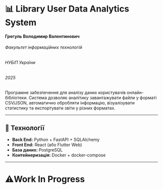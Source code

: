 # 📊 Library User Data Analytics System
#### Грегуль Володимир Валентинович
###### Факультет інформаційних технологій
###### НУБіП України
###### 2025

Програмне забезпечення для аналізу даних користувачів онлайн-бібліотеки. Система дозволяє аналітику завантажувати файли у форматі CSV/JSON, автоматично обробляти інформацію, візуалізувати статистику та експортувати звіти у різних форматах.

---

## 🚀 Технології

- **Back End:** Python + FastAPI + SQLAlchemy
- **Front End:** React (або Flutter Web)
- **База даних:** PostgreSQL
- **Контейнеризація:** Docker + docker-compose

---

# ⚠️Work In Progress
<!-- Документація буде доповнена під час розробки проєкту -->